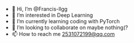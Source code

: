 - 👋 Hi, I’m @Francis-llgg
- 👀 I’m interested in Deep Learning
- 🌱 I’m currently learning coding with PyTorch
- 💞️ I’m looking to collaborate on maybe nothing(?
- 📫 How to reach me 2531072199@qq.com

<!---
Francis-llgg/Francis-llgg is a ✨ special ✨ repository because its `README.md` (this file) appears on your GitHub profile.
You can click the Preview link to take a look at your changes.
--->
